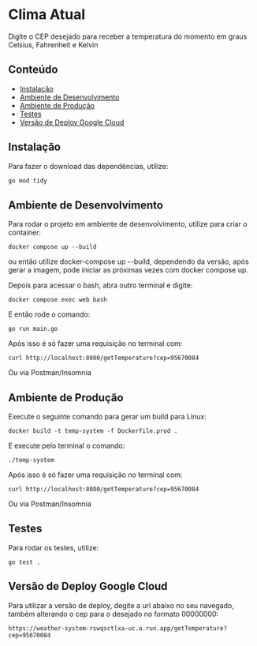 # Clima Atual

Digite o CEP desejado para receber a temperatura do momento em graus Celsius, Fahrenheit e Kelvin

## Conteúdo

- [Instalação](#instalação)
- [Ambiente de Desenvolvimento](#developer)
- [Ambiente de Produção](#production)
- [Testes](#testes)
- [Versão de Deploy Google Cloud](#versão-de-deploy)

## Instalação

Para fazer o download das dependências, utilize:
```bash
go mod tidy
```

## Ambiente de Desenvolvimento

Para rodar o projeto em ambiente de desenvolvimento, utilize para criar o container:
```
docker compose up --build
```
ou então utilize docker-compose up --build, dependendo da versão, após gerar a imagem, pode iniciar as próximas vezes com docker compose up.

Depois para acessar o bash, abra outro terminal e digite:
```
docker compose exec web bash
```
E então rode o comando:
```
go run main.go
```
Após isso é só fazer uma requisição no terminal com:
```
curl http://localhost:8080/getTemperature?cep=95670084
```
Ou via Postman/Insomnia

## Ambiente de Produção

Execute o seguinte comando para gerar um build para Linux:
```
docker build -t temp-system -f Dockerfile.prod .
```
E execute pelo terminal o comando:
```
./temp-system
```
Após isso é só fazer uma requisição no terminal com:
```
curl http://localhost:8080/getTemperature?cep=95670084
```
Ou via Postman/Insomnia

## Testes

Para rodar os testes, utilize:
```
go test .
```

## Versão de Deploy Google Cloud

Para utilizar a versão de deploy, degite a url abaixo no seu navegado, também alterando o cep para o desejado no formato 00000000:
```
https://weather-system-rswqsctlxa-uc.a.run.app/getTemperature?cep=95670084
```
